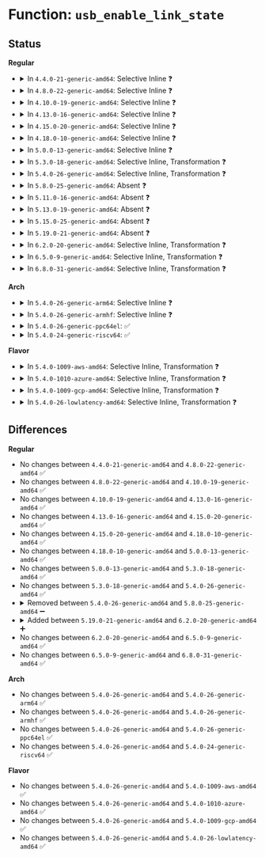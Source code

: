 # Function: <code>usb_enable_link_state</code>

## Status
<b>Regular</b>
<ul>
<li>
<details>
<summary>In <code>4.4.0-21-generic-amd64</code>: Selective Inline ❓</summary>

```c
void usb_enable_link_state(struct usb_hcd * hcd, struct usb_device * udev, enum usb3_link_state state)
```

```json
{
  "name": "usb_enable_link_state",
  "collision_type": "Unique Static",
  "inline_type": "Selective",
  "funcs": [
    {
      "addr": 18446744071585156240,
      "name": "usb_enable_link_state",
      "external": false,
      "loc": "drivers/usb/core/hub.c:3906",
      "file": "drivers/usb/core/hub.c",
      "inline": "not declared, inlined",
      "caller_inline": [],
      "caller_func": []
    }
  ],
  "symbols": [
    {
      "addr": 18446744071585156240,
      "name": "usb_enable_link_state",
      "section": ".text",
      "bind": "STB_LOCAL",
      "size": 742
    }
  ]
}
```
</details>
</li>
<li>
<details>
<summary>In <code>4.8.0-22-generic-amd64</code>: Selective Inline ❓</summary>

```c
void usb_enable_link_state(struct usb_hcd * hcd, struct usb_device * udev, enum usb3_link_state state)
```

```json
{
  "name": "usb_enable_link_state",
  "collision_type": "Unique Static",
  "inline_type": "Selective",
  "funcs": [
    {
      "addr": 18446744071585548736,
      "name": "usb_enable_link_state",
      "external": false,
      "loc": "drivers/usb/core/hub.c:3907",
      "file": "drivers/usb/core/hub.c",
      "inline": "not declared, inlined",
      "caller_inline": [],
      "caller_func": [
        "drivers/usb/core/hub.c:usb_enable_lpm",
        "drivers/usb/core/hub.c:usb_enable_lpm"
      ]
    }
  ],
  "symbols": [
    {
      "addr": 18446744071585548736,
      "name": "usb_enable_link_state",
      "section": ".text",
      "bind": "STB_LOCAL",
      "size": 759
    }
  ]
}
```
</details>
</li>
<li>
<details>
<summary>In <code>4.10.0-19-generic-amd64</code>: Selective Inline ❓</summary>

```c
void usb_enable_link_state(struct usb_hcd * hcd, struct usb_device * udev, enum usb3_link_state state)
```

```json
{
  "name": "usb_enable_link_state",
  "collision_type": "Unique Static",
  "inline_type": "Selective",
  "funcs": [
    {
      "addr": 18446744071585735904,
      "name": "usb_enable_link_state",
      "external": false,
      "loc": "drivers/usb/core/hub.c:3833",
      "file": "drivers/usb/core/hub.c",
      "inline": "not declared, inlined",
      "caller_inline": [],
      "caller_func": [
        "drivers/usb/core/hub.c:usb_enable_lpm",
        "drivers/usb/core/hub.c:usb_enable_lpm"
      ]
    }
  ],
  "symbols": [
    {
      "addr": 18446744071585735904,
      "name": "usb_enable_link_state",
      "section": ".text",
      "bind": "STB_LOCAL",
      "size": 759
    }
  ]
}
```
</details>
</li>
<li>
<details>
<summary>In <code>4.13.0-16-generic-amd64</code>: Selective Inline ❓</summary>

```c
void usb_enable_link_state(struct usb_hcd * hcd, struct usb_device * udev, enum usb3_link_state state)
```

```json
{
  "name": "usb_enable_link_state",
  "collision_type": "Unique Static",
  "inline_type": "Selective",
  "funcs": [
    {
      "addr": 18446744071585824304,
      "name": "usb_enable_link_state",
      "external": false,
      "loc": "drivers/usb/core/hub.c:3852",
      "file": "drivers/usb/core/hub.c",
      "inline": "not declared, inlined",
      "caller_inline": [],
      "caller_func": [
        "drivers/usb/core/hub.c:usb_enable_lpm",
        "drivers/usb/core/hub.c:usb_enable_lpm"
      ]
    }
  ],
  "symbols": [
    {
      "addr": 18446744071585824304,
      "name": "usb_enable_link_state",
      "section": ".text",
      "bind": "STB_LOCAL",
      "size": 725
    }
  ]
}
```
</details>
</li>
<li>
<details>
<summary>In <code>4.15.0-20-generic-amd64</code>: Selective Inline ❓</summary>

```c
void usb_enable_link_state(struct usb_hcd * hcd, struct usb_device * udev, enum usb3_link_state state)
```

```json
{
  "name": "usb_enable_link_state",
  "collision_type": "Unique Static",
  "inline_type": "Selective",
  "funcs": [
    {
      "addr": 18446744071586263040,
      "name": "usb_enable_link_state",
      "external": false,
      "loc": "drivers/usb/core/hub.c:3855",
      "file": "drivers/usb/core/hub.c",
      "inline": "not declared, inlined",
      "caller_inline": [],
      "caller_func": [
        "drivers/usb/core/hub.c:usb_enable_lpm",
        "drivers/usb/core/hub.c:usb_enable_lpm"
      ]
    }
  ],
  "symbols": [
    {
      "addr": 18446744071586263040,
      "name": "usb_enable_link_state",
      "section": ".text",
      "bind": "STB_LOCAL",
      "size": 737
    }
  ]
}
```
</details>
</li>
<li>
<details>
<summary>In <code>4.18.0-10-generic-amd64</code>: Selective Inline ❓</summary>

```c
void usb_enable_link_state(struct usb_hcd * hcd, struct usb_device * udev, enum usb3_link_state state)
```

```json
{
  "name": "usb_enable_link_state",
  "collision_type": "Unique Static",
  "inline_type": "Selective",
  "funcs": [
    {
      "addr": 18446744071586520736,
      "name": "usb_enable_link_state",
      "external": false,
      "loc": "drivers/usb/core/hub.c:3906",
      "file": "drivers/usb/core/hub.c",
      "inline": "not declared, inlined",
      "caller_inline": [],
      "caller_func": [
        "drivers/usb/core/hub.c:usb_enable_lpm",
        "drivers/usb/core/hub.c:usb_enable_lpm"
      ]
    }
  ],
  "symbols": [
    {
      "addr": 18446744071586520736,
      "name": "usb_enable_link_state",
      "section": ".text",
      "bind": "STB_LOCAL",
      "size": 700
    }
  ]
}
```
</details>
</li>
<li>
<details>
<summary>In <code>5.0.0-13-generic-amd64</code>: Selective Inline ❓</summary>

```c
void usb_enable_link_state(struct usb_hcd * hcd, struct usb_device * udev, enum usb3_link_state state)
```

```json
{
  "name": "usb_enable_link_state",
  "collision_type": "Unique Static",
  "inline_type": "Selective",
  "funcs": [
    {
      "addr": 18446744071586669344,
      "name": "usb_enable_link_state",
      "external": false,
      "loc": "drivers/usb/core/hub.c:3968",
      "file": "drivers/usb/core/hub.c",
      "inline": "not declared, inlined",
      "caller_inline": [],
      "caller_func": [
        "drivers/usb/core/hub.c:usb_enable_lpm",
        "drivers/usb/core/hub.c:usb_enable_lpm"
      ]
    }
  ],
  "symbols": [
    {
      "addr": 18446744071586669344,
      "name": "usb_enable_link_state",
      "section": ".text",
      "bind": "STB_LOCAL",
      "size": 700
    }
  ]
}
```
</details>
</li>
<li>
<details>
<summary>In <code>5.3.0-18-generic-amd64</code>: Selective Inline, Transformation ❓</summary>

```c
void usb_enable_link_state(struct usb_hcd * hcd, struct usb_device * udev, enum usb3_link_state state)
```

```json
{
  "name": "usb_enable_link_state",
  "collision_type": "Unique Static",
  "inline_type": "Selective",
  "funcs": [
    {
      "addr": 18446744071586922930,
      "name": "usb_enable_link_state",
      "external": false,
      "loc": "drivers/usb/core/hub.c:4014",
      "file": "drivers/usb/core/hub.c",
      "inline": "not declared, inlined",
      "caller_inline": [],
      "caller_func": [
        "drivers/usb/core/hub.c:usb_enable_lpm",
        "drivers/usb/core/hub.c:usb_enable_lpm"
      ]
    }
  ],
  "symbols": [
    {
      "addr": 18446744071586922848,
      "name": "usb_enable_link_state",
      "section": ".text",
      "bind": "STB_LOCAL",
      "size": 733
    },
    {
      "addr": 18446744071586947709,
      "name": "usb_enable_link_state.cold",
      "section": ".text",
      "bind": "STB_LOCAL",
      "size": 50
    }
  ]
}
```
</details>
</li>
<li>
<details>
<summary>In <code>5.4.0-26-generic-amd64</code>: Selective Inline, Transformation ❓</summary>

```c
void usb_enable_link_state(struct usb_hcd * hcd, struct usb_device * udev, enum usb3_link_state state)
```

```json
{
  "name": "usb_enable_link_state",
  "collision_type": "Unique Static",
  "inline_type": "Selective",
  "funcs": [
    {
      "addr": 18446744071587121378,
      "name": "usb_enable_link_state",
      "external": false,
      "loc": "drivers/usb/core/hub.c:4062",
      "file": "drivers/usb/core/hub.c",
      "inline": "not declared, inlined",
      "caller_inline": [],
      "caller_func": [
        "drivers/usb/core/hub.c:usb_enable_lpm",
        "drivers/usb/core/hub.c:usb_enable_lpm"
      ]
    }
  ],
  "symbols": [
    {
      "addr": 18446744071587121296,
      "name": "usb_enable_link_state",
      "section": ".text",
      "bind": "STB_LOCAL",
      "size": 733
    },
    {
      "addr": 18446744071587146445,
      "name": "usb_enable_link_state.cold",
      "section": ".text",
      "bind": "STB_LOCAL",
      "size": 50
    }
  ]
}
```
</details>
</li>
<li>
<details>
<summary>In <code>5.8.0-25-generic-amd64</code>: Absent ❓</summary>

```json
{
  "name": "usb_enable_link_state",
  "collision_type": "Unique Static",
  "inline_type": "Selective",
  "funcs": [
    {
      "addr": 18446744071587971686,
      "name": "usb_enable_link_state",
      "external": false,
      "loc": "drivers/usb/core/hub.c:4076",
      "file": "drivers/usb/core/hub.c",
      "inline": "not declared, inlined",
      "caller_inline": [
        "drivers/usb/core/hub.c:usb_enable_lpm",
        "drivers/usb/core/hub.c:usb_enable_lpm"
      ],
      "caller_func": [
        "drivers/usb/core/hub.c:usb_enable_lpm",
        "drivers/usb/core/hub.c:usb_enable_lpm"
      ]
    }
  ],
  "symbols": [
    {
      "addr": 18446744071587971216,
      "name": "usb_enable_link_state.part.0",
      "section": ".text",
      "bind": "STB_LOCAL",
      "size": 248
    },
    {
      "addr": 18446744071587995510,
      "name": "usb_enable_link_state.part.0.cold",
      "section": ".text",
      "bind": "STB_LOCAL",
      "size": 71
    }
  ]
}
```
</details>
</li>
<li>
<details>
<summary>In <code>5.11.0-16-generic-amd64</code>: Absent ❓</summary>

```json
{
  "name": "usb_enable_link_state",
  "collision_type": "Unique Static",
  "inline_type": "Selective",
  "funcs": [
    {
      "addr": 18446744071588031446,
      "name": "usb_enable_link_state",
      "external": false,
      "loc": "drivers/usb/core/hub.c:4094",
      "file": "drivers/usb/core/hub.c",
      "inline": "not declared, inlined",
      "caller_inline": [
        "drivers/usb/core/hub.c:usb_enable_lpm",
        "drivers/usb/core/hub.c:usb_enable_lpm"
      ],
      "caller_func": [
        "drivers/usb/core/hub.c:usb_enable_lpm",
        "drivers/usb/core/hub.c:usb_enable_lpm"
      ]
    }
  ],
  "symbols": [
    {
      "addr": 18446744071588030976,
      "name": "usb_enable_link_state.part.0",
      "section": ".text",
      "bind": "STB_LOCAL",
      "size": 248
    },
    {
      "addr": 18446744071591537308,
      "name": "usb_enable_link_state.part.0.cold",
      "section": ".text",
      "bind": "STB_LOCAL",
      "size": 71
    }
  ]
}
```
</details>
</li>
<li>
<details>
<summary>In <code>5.13.0-19-generic-amd64</code>: Absent ❓</summary>

```json
{
  "name": "usb_enable_link_state",
  "collision_type": "Unique Static",
  "inline_type": "Selective",
  "funcs": [
    {
      "addr": 18446744071587912646,
      "name": "usb_enable_link_state",
      "external": false,
      "loc": "drivers/usb/core/hub.c:4211",
      "file": "drivers/usb/core/hub.c",
      "inline": "not declared, inlined",
      "caller_inline": [
        "drivers/usb/core/hub.c:usb_enable_lpm",
        "drivers/usb/core/hub.c:usb_enable_lpm"
      ],
      "caller_func": [
        "drivers/usb/core/hub.c:usb_enable_lpm",
        "drivers/usb/core/hub.c:usb_enable_lpm"
      ]
    }
  ],
  "symbols": [
    {
      "addr": 18446744071587911984,
      "name": "usb_enable_link_state.part.0",
      "section": ".text",
      "bind": "STB_LOCAL",
      "size": 439
    },
    {
      "addr": 18446744071591479522,
      "name": "usb_enable_link_state.part.0.cold",
      "section": ".text",
      "bind": "STB_LOCAL",
      "size": 71
    }
  ]
}
```
</details>
</li>
<li>
<details>
<summary>In <code>5.15.0-25-generic-amd64</code>: Absent ❓</summary>

```json
{
  "name": "usb_enable_link_state",
  "collision_type": "Unique Static",
  "inline_type": "Selective",
  "funcs": [
    {
      "addr": 18446744071588522534,
      "name": "usb_enable_link_state",
      "external": false,
      "loc": "drivers/usb/core/hub.c:4215",
      "file": "drivers/usb/core/hub.c",
      "inline": "not declared, inlined",
      "caller_inline": [
        "drivers/usb/core/hub.c:usb_enable_lpm",
        "drivers/usb/core/hub.c:usb_enable_lpm"
      ],
      "caller_func": [
        "drivers/usb/core/hub.c:usb_enable_lpm",
        "drivers/usb/core/hub.c:usb_enable_lpm"
      ]
    }
  ],
  "symbols": [
    {
      "addr": 18446744071588521680,
      "name": "usb_enable_link_state.part.0",
      "section": ".text",
      "bind": "STB_LOCAL",
      "size": 625
    },
    {
      "addr": 18446744071592556642,
      "name": "usb_enable_link_state.part.0.cold",
      "section": ".text",
      "bind": "STB_LOCAL",
      "size": 53
    }
  ]
}
```
</details>
</li>
<li>
<details>
<summary>In <code>5.19.0-21-generic-amd64</code>: Absent ❓</summary>

```json
{
  "name": "usb_enable_link_state",
  "collision_type": "Unique Static",
  "inline_type": "Selective",
  "funcs": [
    {
      "addr": 18446744071589930664,
      "name": "usb_enable_link_state",
      "external": false,
      "loc": "drivers/usb/core/hub.c:4221",
      "file": "drivers/usb/core/hub.c",
      "inline": "not declared, inlined",
      "caller_inline": [
        "drivers/usb/core/hub.c:usb_enable_lpm",
        "drivers/usb/core/hub.c:usb_enable_lpm"
      ],
      "caller_func": [
        "drivers/usb/core/hub.c:usb_enable_lpm",
        "drivers/usb/core/hub.c:usb_enable_lpm"
      ]
    }
  ],
  "symbols": [
    {
      "addr": 18446744071589929744,
      "name": "usb_enable_link_state.part.0",
      "section": ".text",
      "bind": "STB_LOCAL",
      "size": 699
    },
    {
      "addr": 18446744071594436102,
      "name": "usb_enable_link_state.part.0.cold",
      "section": ".text",
      "bind": "STB_LOCAL",
      "size": 53
    }
  ]
}
```
</details>
</li>
<li>
<details>
<summary>In <code>6.2.0-20-generic-amd64</code>: Selective Inline, Transformation ❓</summary>

```c
void usb_enable_link_state(struct usb_hcd * hcd, struct usb_device * udev, enum usb3_link_state state)
```

```json
{
  "name": "usb_enable_link_state",
  "collision_type": "Unique Static",
  "inline_type": "Selective",
  "funcs": [
    {
      "addr": 18446744071591511355,
      "name": "usb_enable_link_state",
      "external": false,
      "loc": "drivers/usb/core/hub.c:4223",
      "file": "drivers/usb/core/hub.c",
      "inline": "not declared, inlined",
      "caller_inline": [],
      "caller_func": [
        "drivers/usb/core/hub.c:usb_enable_lpm",
        "drivers/usb/core/hub.c:usb_enable_lpm"
      ]
    }
  ],
  "symbols": [
    {
      "addr": 18446744071591511248,
      "name": "usb_enable_link_state",
      "section": ".text",
      "bind": "STB_LOCAL",
      "size": 609
    },
    {
      "addr": 18446744071596271404,
      "name": "usb_enable_link_state.cold",
      "section": ".text",
      "bind": "STB_LOCAL",
      "size": 53
    }
  ]
}
```
</details>
</li>
<li>
<details>
<summary>In <code>6.5.0-9-generic-amd64</code>: Selective Inline, Transformation ❓</summary>

```c
void usb_enable_link_state(struct usb_hcd * hcd, struct usb_device * udev, enum usb3_link_state state)
```

```json
{
  "name": "usb_enable_link_state",
  "collision_type": "Unique Static",
  "inline_type": "Selective",
  "funcs": [
    {
      "addr": 18446744071591932741,
      "name": "usb_enable_link_state",
      "external": false,
      "loc": "drivers/usb/core/hub.c:4243",
      "file": "drivers/usb/core/hub.c",
      "inline": "not declared, inlined",
      "caller_inline": [],
      "caller_func": [
        "drivers/usb/core/hub.c:usb_enable_lpm",
        "drivers/usb/core/hub.c:usb_enable_lpm"
      ]
    }
  ],
  "symbols": [
    {
      "addr": 18446744071591932640,
      "name": "usb_enable_link_state",
      "section": ".text",
      "bind": "STB_LOCAL",
      "size": 599
    },
    {
      "addr": 18446744071596801203,
      "name": "usb_enable_link_state.cold",
      "section": ".text",
      "bind": "STB_LOCAL",
      "size": 25
    }
  ]
}
```
</details>
</li>
<li>
<details>
<summary>In <code>6.8.0-31-generic-amd64</code>: Selective Inline, Transformation ❓</summary>

```c
void usb_enable_link_state(struct usb_hcd * hcd, struct usb_device * udev, enum usb3_link_state state)
```

```json
{
  "name": "usb_enable_link_state",
  "collision_type": "Unique Static",
  "inline_type": "Selective",
  "funcs": [
    {
      "addr": 18446744071592673153,
      "name": "usb_enable_link_state",
      "external": false,
      "loc": "drivers/usb/core/hub.c:4245",
      "file": "drivers/usb/core/hub.c",
      "inline": "not declared, inlined",
      "caller_inline": [],
      "caller_func": [
        "drivers/usb/core/hub.c:usb_enable_lpm",
        "drivers/usb/core/hub.c:usb_enable_lpm"
      ]
    }
  ],
  "symbols": [
    {
      "addr": 18446744071592673040,
      "name": "usb_enable_link_state",
      "section": ".text",
      "bind": "STB_LOCAL",
      "size": 636
    },
    {
      "addr": 18446744071597724825,
      "name": "usb_enable_link_state.cold",
      "section": ".text",
      "bind": "STB_LOCAL",
      "size": 25
    }
  ]
}
```
</details>
</li>
</ul>
<b>Arch</b>
<ul>
<li>
<details>
<summary>In <code>5.4.0-26-generic-arm64</code>: Selective Inline ❓</summary>

```c
void usb_enable_link_state(struct usb_hcd * hcd, struct usb_device * udev, enum usb3_link_state state)
```

```json
{
  "name": "usb_enable_link_state",
  "collision_type": "Unique Static",
  "inline_type": "Selective",
  "funcs": [
    {
      "addr": 18446603336500195736,
      "name": "usb_enable_link_state",
      "external": false,
      "loc": "drivers/usb/core/hub.c:4062",
      "file": "drivers/usb/core/hub.c",
      "inline": "not declared, inlined",
      "caller_inline": [],
      "caller_func": [
        "drivers/usb/core/hub.c:usb_enable_lpm",
        "drivers/usb/core/hub.c:usb_enable_lpm"
      ]
    }
  ],
  "symbols": [
    {
      "addr": 18446603336500195736,
      "name": "usb_enable_link_state",
      "section": ".text",
      "bind": "STB_LOCAL",
      "size": 720
    }
  ]
}
```
</details>
</li>
<li>
<details>
<summary>In <code>5.4.0-26-generic-armhf</code>: Selective Inline ❓</summary>

```c
void usb_enable_link_state(struct usb_hcd * hcd, struct usb_device * udev, enum usb3_link_state state)
```

```json
{
  "name": "usb_enable_link_state",
  "collision_type": "Unique Static",
  "inline_type": "Selective",
  "funcs": [
    {
      "addr": 3232676180,
      "name": "usb_enable_link_state",
      "external": false,
      "loc": "drivers/usb/core/hub.c:4062",
      "file": "drivers/usb/core/hub.c",
      "inline": "not declared, inlined",
      "caller_inline": [],
      "caller_func": [
        "drivers/usb/core/hub.c:usb_enable_lpm",
        "drivers/usb/core/hub.c:usb_enable_lpm"
      ]
    }
  ],
  "symbols": [
    {
      "addr": 3232676180,
      "name": "usb_enable_link_state",
      "section": ".text",
      "bind": "STB_LOCAL",
      "size": 880
    }
  ]
}
```
</details>
</li>
<li>
<details>
<summary>In <code>5.4.0-26-generic-ppc64el</code>: ✅</summary>

```c
void usb_enable_link_state(struct usb_hcd * hcd, struct usb_device * udev, enum usb3_link_state state)
```

```json
{
  "name": "usb_enable_link_state",
  "collision_type": "Unique Static",
  "inline_type": "No",
  "funcs": [
    {
      "addr": 13835058055293476464,
      "name": "usb_enable_link_state",
      "external": false,
      "loc": "drivers/usb/core/hub.c:4062",
      "file": "drivers/usb/core/hub.c",
      "inline": "seen, unknown",
      "caller_inline": [],
      "caller_func": [
        "drivers/usb/core/hub.c:usb_enable_lpm",
        "drivers/usb/core/hub.c:usb_enable_lpm"
      ]
    }
  ],
  "symbols": [
    {
      "addr": 13835058055293476464,
      "name": "usb_enable_link_state",
      "section": ".text",
      "bind": "STB_LOCAL",
      "size": 1108
    }
  ]
}
```
</details>
</li>
<li>
<details>
<summary>In <code>5.4.0-24-generic-riscv64</code>: ✅</summary>

```c
void usb_enable_link_state(struct usb_hcd * hcd, struct usb_device * udev, enum usb3_link_state state)
```

```json
{
  "name": "usb_enable_link_state",
  "collision_type": "Unique Static",
  "inline_type": "No",
  "funcs": [
    {
      "addr": 18446743936277119380,
      "name": "usb_enable_link_state",
      "external": false,
      "loc": "drivers/usb/core/hub.c:4062",
      "file": "drivers/usb/core/hub.c",
      "inline": "seen, unknown",
      "caller_inline": [],
      "caller_func": [
        "drivers/usb/core/hub.c:usb_enable_lpm",
        "drivers/usb/core/hub.c:usb_enable_lpm"
      ]
    }
  ],
  "symbols": [
    {
      "addr": 18446743936277119380,
      "name": "usb_enable_link_state",
      "section": ".text",
      "bind": "STB_LOCAL",
      "size": 674
    }
  ]
}
```
</details>
</li>
</ul>
<b>Flavor</b>
<ul>
<li>
<details>
<summary>In <code>5.4.0-1009-aws-amd64</code>: Selective Inline, Transformation ❓</summary>

```c
void usb_enable_link_state(struct usb_hcd * hcd, struct usb_device * udev, enum usb3_link_state state)
```

```json
{
  "name": "usb_enable_link_state",
  "collision_type": "Unique Static",
  "inline_type": "Selective",
  "funcs": [
    {
      "addr": 18446744071586827458,
      "name": "usb_enable_link_state",
      "external": false,
      "loc": "drivers/usb/core/hub.c:4062",
      "file": "drivers/usb/core/hub.c",
      "inline": "not declared, inlined",
      "caller_inline": [],
      "caller_func": [
        "drivers/usb/core/hub.c:usb_enable_lpm",
        "drivers/usb/core/hub.c:usb_enable_lpm"
      ]
    }
  ],
  "symbols": [
    {
      "addr": 18446744071586827376,
      "name": "usb_enable_link_state",
      "section": ".text",
      "bind": "STB_LOCAL",
      "size": 733
    },
    {
      "addr": 18446744071586852525,
      "name": "usb_enable_link_state.cold",
      "section": ".text",
      "bind": "STB_LOCAL",
      "size": 50
    }
  ]
}
```
</details>
</li>
<li>
<details>
<summary>In <code>5.4.0-1010-azure-amd64</code>: Selective Inline, Transformation ❓</summary>

```c
void usb_enable_link_state(struct usb_hcd * hcd, struct usb_device * udev, enum usb3_link_state state)
```

```json
{
  "name": "usb_enable_link_state",
  "collision_type": "Unique Static",
  "inline_type": "Selective",
  "funcs": [
    {
      "addr": 18446744071586769234,
      "name": "usb_enable_link_state",
      "external": false,
      "loc": "drivers/usb/core/hub.c:4062",
      "file": "drivers/usb/core/hub.c",
      "inline": "not declared, inlined",
      "caller_inline": [],
      "caller_func": [
        "drivers/usb/core/hub.c:usb_enable_lpm",
        "drivers/usb/core/hub.c:usb_enable_lpm"
      ]
    }
  ],
  "symbols": [
    {
      "addr": 18446744071586769152,
      "name": "usb_enable_link_state",
      "section": ".text",
      "bind": "STB_LOCAL",
      "size": 733
    },
    {
      "addr": 18446744071586794733,
      "name": "usb_enable_link_state.cold",
      "section": ".text",
      "bind": "STB_LOCAL",
      "size": 50
    }
  ]
}
```
</details>
</li>
<li>
<details>
<summary>In <code>5.4.0-1009-gcp-amd64</code>: Selective Inline, Transformation ❓</summary>

```c
void usb_enable_link_state(struct usb_hcd * hcd, struct usb_device * udev, enum usb3_link_state state)
```

```json
{
  "name": "usb_enable_link_state",
  "collision_type": "Unique Static",
  "inline_type": "Selective",
  "funcs": [
    {
      "addr": 18446744071587075938,
      "name": "usb_enable_link_state",
      "external": false,
      "loc": "drivers/usb/core/hub.c:4062",
      "file": "drivers/usb/core/hub.c",
      "inline": "not declared, inlined",
      "caller_inline": [],
      "caller_func": [
        "drivers/usb/core/hub.c:usb_enable_lpm",
        "drivers/usb/core/hub.c:usb_enable_lpm"
      ]
    }
  ],
  "symbols": [
    {
      "addr": 18446744071587075856,
      "name": "usb_enable_link_state",
      "section": ".text",
      "bind": "STB_LOCAL",
      "size": 733
    },
    {
      "addr": 18446744071587101005,
      "name": "usb_enable_link_state.cold",
      "section": ".text",
      "bind": "STB_LOCAL",
      "size": 50
    }
  ]
}
```
</details>
</li>
<li>
<details>
<summary>In <code>5.4.0-26-lowlatency-amd64</code>: Selective Inline, Transformation ❓</summary>

```c
void usb_enable_link_state(struct usb_hcd * hcd, struct usb_device * udev, enum usb3_link_state state)
```

```json
{
  "name": "usb_enable_link_state",
  "collision_type": "Unique Static",
  "inline_type": "Selective",
  "funcs": [
    {
      "addr": 18446744071587183314,
      "name": "usb_enable_link_state",
      "external": false,
      "loc": "drivers/usb/core/hub.c:4062",
      "file": "drivers/usb/core/hub.c",
      "inline": "not declared, inlined",
      "caller_inline": [],
      "caller_func": [
        "drivers/usb/core/hub.c:usb_enable_lpm",
        "drivers/usb/core/hub.c:usb_enable_lpm"
      ]
    }
  ],
  "symbols": [
    {
      "addr": 18446744071587183232,
      "name": "usb_enable_link_state",
      "section": ".text",
      "bind": "STB_LOCAL",
      "size": 733
    },
    {
      "addr": 18446744071587208253,
      "name": "usb_enable_link_state.cold",
      "section": ".text",
      "bind": "STB_LOCAL",
      "size": 50
    }
  ]
}
```
</details>
</li>
</ul>

## Differences
<b>Regular</b>
<ul>
<li>
No changes between <code>4.4.0-21-generic-amd64</code> and <code>4.8.0-22-generic-amd64</code> ✅
</li>
<li>
No changes between <code>4.8.0-22-generic-amd64</code> and <code>4.10.0-19-generic-amd64</code> ✅
</li>
<li>
No changes between <code>4.10.0-19-generic-amd64</code> and <code>4.13.0-16-generic-amd64</code> ✅
</li>
<li>
No changes between <code>4.13.0-16-generic-amd64</code> and <code>4.15.0-20-generic-amd64</code> ✅
</li>
<li>
No changes between <code>4.15.0-20-generic-amd64</code> and <code>4.18.0-10-generic-amd64</code> ✅
</li>
<li>
No changes between <code>4.18.0-10-generic-amd64</code> and <code>5.0.0-13-generic-amd64</code> ✅
</li>
<li>
No changes between <code>5.0.0-13-generic-amd64</code> and <code>5.3.0-18-generic-amd64</code> ✅
</li>
<li>
No changes between <code>5.3.0-18-generic-amd64</code> and <code>5.4.0-26-generic-amd64</code> ✅
</li>
<li>
<details>
<summary>Removed between <code>5.4.0-26-generic-amd64</code> and <code>5.8.0-25-generic-amd64</code> ➖</summary>

```c
void usb_enable_link_state(struct usb_hcd * hcd, struct usb_device * udev, enum usb3_link_state state)
```
</details>
</li>
<li>
<details>
<summary>Added between <code>5.19.0-21-generic-amd64</code> and <code>6.2.0-20-generic-amd64</code> ➕</summary>

```c
void usb_enable_link_state(struct usb_hcd * hcd, struct usb_device * udev, enum usb3_link_state state)
```
</details>
</li>
<li>
No changes between <code>6.2.0-20-generic-amd64</code> and <code>6.5.0-9-generic-amd64</code> ✅
</li>
<li>
No changes between <code>6.5.0-9-generic-amd64</code> and <code>6.8.0-31-generic-amd64</code> ✅
</li>
</ul>
<b>Arch</b>
<ul>
<li>
No changes between <code>5.4.0-26-generic-amd64</code> and <code>5.4.0-26-generic-arm64</code> ✅
</li>
<li>
No changes between <code>5.4.0-26-generic-amd64</code> and <code>5.4.0-26-generic-armhf</code> ✅
</li>
<li>
No changes between <code>5.4.0-26-generic-amd64</code> and <code>5.4.0-26-generic-ppc64el</code> ✅
</li>
<li>
No changes between <code>5.4.0-26-generic-amd64</code> and <code>5.4.0-24-generic-riscv64</code> ✅
</li>
</ul>
<b>Flavor</b>
<ul>
<li>
No changes between <code>5.4.0-26-generic-amd64</code> and <code>5.4.0-1009-aws-amd64</code> ✅
</li>
<li>
No changes between <code>5.4.0-26-generic-amd64</code> and <code>5.4.0-1010-azure-amd64</code> ✅
</li>
<li>
No changes between <code>5.4.0-26-generic-amd64</code> and <code>5.4.0-1009-gcp-amd64</code> ✅
</li>
<li>
No changes between <code>5.4.0-26-generic-amd64</code> and <code>5.4.0-26-lowlatency-amd64</code> ✅
</li>
</ul>
